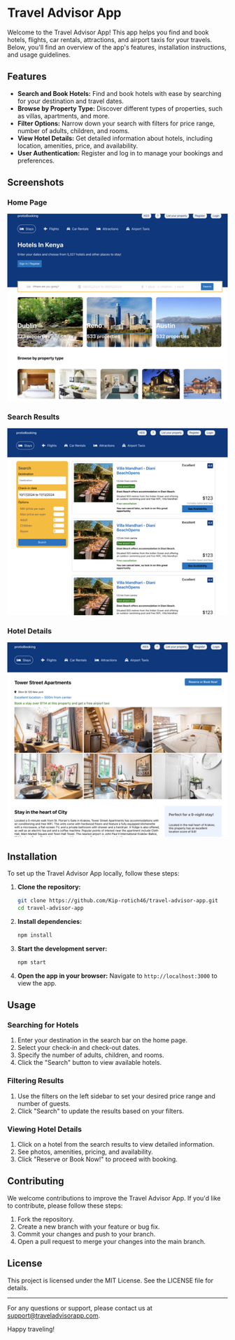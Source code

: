 # Travel Advisor App

Welcome to the Travel Advisor App! This app helps you find and book hotels, flights, car rentals, attractions, and airport taxis for your travels. Below, you'll find an overview of the app's features, installation instructions, and usage guidelines.

## Features

- **Search and Book Hotels:** Find and book hotels with ease by searching for your destination and travel dates.
- **Browse by Property Type:** Discover different types of properties, such as villas, apartments, and more.
- **Filter Options:** Narrow down your search with filters for price range, number of adults, children, and rooms.
- **View Hotel Details:** Get detailed information about hotels, including location, amenities, price, and availability.
- **User Authentication:** Register and log in to manage your bookings and preferences.

## Screenshots

### Home Page
![Home Page](src/assets/screen1.png)

### Search Results
![Search Results](src/assets/screen2.png)

### Hotel Details
![Hotel Details](src/assets/screen3.png)

## Installation

To set up the Travel Advisor App locally, follow these steps:

1. **Clone the repository:**
   ```sh
   git clone https://github.com/Kip-rotich46/travel-advisor-app.git
   cd travel-advisor-app
   ```

2. **Install dependencies:**
   ```sh
   npm install
   ```

3. **Start the development server:**
   ```sh
   npm start
   ```

4. **Open the app in your browser:**
   Navigate to `http://localhost:3000` to view the app.

## Usage

### Searching for Hotels

1. Enter your destination in the search bar on the home page.
2. Select your check-in and check-out dates.
3. Specify the number of adults, children, and rooms.
4. Click the "Search" button to view available hotels.

### Filtering Results

1. Use the filters on the left sidebar to set your desired price range and number of guests.
2. Click "Search" to update the results based on your filters.

### Viewing Hotel Details

1. Click on a hotel from the search results to view detailed information.
2. See photos, amenities, pricing, and availability.
3. Click "Reserve or Book Now!" to proceed with booking.

## Contributing

We welcome contributions to improve the Travel Advisor App. If you'd like to contribute, please follow these steps:

1. Fork the repository.
2. Create a new branch with your feature or bug fix.
3. Commit your changes and push to your branch.
4. Open a pull request to merge your changes into the main branch.

## License

This project is licensed under the MIT License. See the LICENSE file for details.

---

For any questions or support, please contact us at support@traveladvisorapp.com.

Happy traveling!